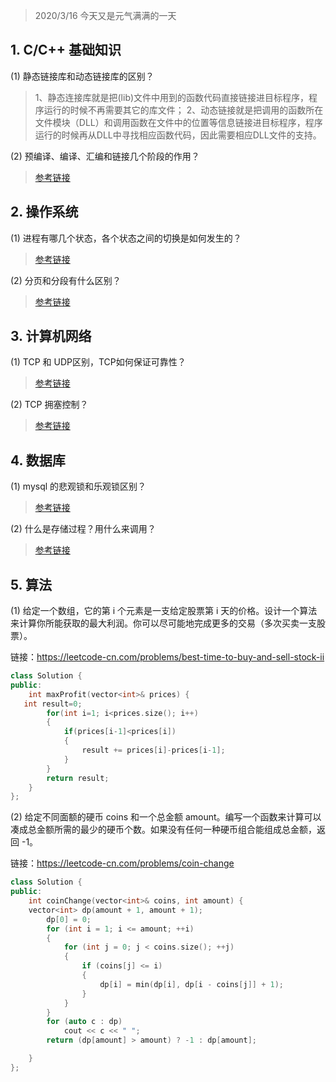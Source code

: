 > 2020/3/16 今天又是元气满满的一天

## 1. C/C++ 基础知识
(1) 静态链接库和动态链接库的区别？

> 1、静态连接库就是把(lib)文件中用到的函数代码直接链接进目标程序，程序运行的时候不再需要其它的库文件；
> 2、动态链接就是把调用的函数所在文件模块（DLL）和调用函数在文件中的位置等信息链接进目标程序，程序运行的时候再从DLL中寻找相应函数代码，因此需要相应DLL文件的支持。

(2) 预编译、编译、汇编和链接几个阶段的作用？

> [参考链接](https://blog.csdn.net/qq_41899255/article/details/84791865)

## 2. 操作系统
(1) 进程有哪几个状态，各个状态之间的切换是如何发生的？

> [参考链接](https://blog.csdn.net/baidu_35534327/article/details/54317945)

(2) 分页和分段有什么区别？

> [参考链接](https://blog.csdn.net/zhongyangtony/article/details/80879425)

## 3. 计算机网络
(1) TCP 和 UDP区别，TCP如何保证可靠性？

> [参考链接](https://blog.csdn.net/qq_28804275/article/details/93377178)

(2) TCP 拥塞控制？

> [参考链接](https://www.cnblogs.com/wuchanming/p/4422779.html)

## 4. 数据库
(1) mysql 的悲观锁和乐观锁区别？

> [参考链接](https://www.cnblogs.com/cndarren/p/11787286.html)

(2) 什么是存储过程？用什么来调用？

> [参考链接](https://blog.csdn.net/xmh594603296/article/details/81879706)

## 5. 算法
(1) 给定一个数组，它的第 i 个元素是一支给定股票第 i 天的价格。设计一个算法来计算你所能获取的最大利润。你可以尽可能地完成更多的交易（多次买卖一支股票）。

链接：https://leetcode-cn.com/problems/best-time-to-buy-and-sell-stock-ii

```C++
class Solution {
public:
    int maxProfit(vector<int>& prices) {
   int result=0;
        for(int i=1; i<prices.size(); i++)
        {
            if(prices[i-1]<prices[i])
            {
                result += prices[i]-prices[i-1];
            }
        }
        return result;
    }
};
```

(2) 给定不同面额的硬币 coins 和一个总金额 amount。编写一个函数来计算可以凑成总金额所需的最少的硬币个数。如果没有任何一种硬币组合能组成总金额，返回 -1。

链接：https://leetcode-cn.com/problems/coin-change

```C++
class Solution {
public:
    int coinChange(vector<int>& coins, int amount) {
    vector<int> dp(amount + 1, amount + 1);
        dp[0] = 0;
        for (int i = 1; i <= amount; ++i)
        {
            for (int j = 0; j < coins.size(); ++j)
            {
                if (coins[j] <= i)
                {
                    dp[i] = min(dp[i], dp[i - coins[j]] + 1);
                }
            }
        }
        for (auto c : dp)
            cout << c << " ";
        return (dp[amount] > amount) ? -1 : dp[amount];

    }
};
```

